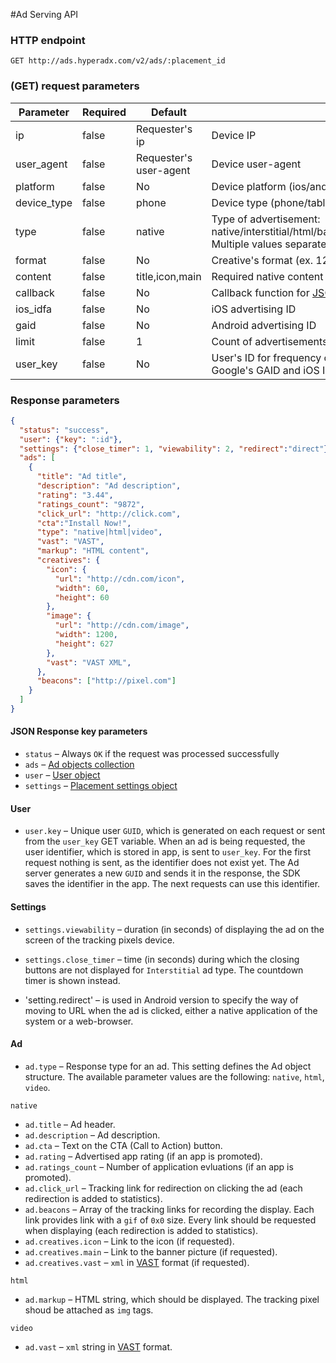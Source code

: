 #Ad Serving API 

### HTTP endpoint

`GET http://ads.hyperadx.com/v2/ads/:placement_id`

### (GET) request parameters

Parameter | Required | Default | Description
--------- | ------- | ------- | -----------
ip | false | Requester's ip | Device IP
user_agent | false | Requester's user-agent | Device user-agent
platform | false | No | Device platform (ios/android)
device_type | false | phone | Device type (phone/tablet) if the user-agent absent
type | false | native | Type of advertisement: native/interstitial/html/banner/video/native_video/rewarded_video. Multiple values separated by "\|"
format | false | No | Creative's format (ex. 120x80)
content | false | title,icon,main | Required native content separated by comma: title,desc,icon,main
callback | false | No | Callback function for [JSONP](https://en.wikipedia.org/wiki/JSONP) request
ios_idfa | false| No | iOS advertising ID
gaid | false | No | Android advertising ID
limit | false | 1 | Count of advertisements
user_key | false | No | User's ID for frequency capping and profile (replacement for Google's GAID and iOS IFA when disabled ad tracking in iOS 10)

### Response parameters

```json
{
  "status": "success",
  "user": {"key": ":id"},
  "settings": {"close_timer": 1, "viewability": 2, "redirect":"direct"},
  "ads": [
    {
      "title": "Ad title",
      "description": "Ad description",
      "rating": "3.44",
      "ratings_count": "9872",
      "click_url": "http://click.com",
      "cta":"Install Now!",
      "type": "native|html|video",
      "vast": "VAST",
      "markup": "HTML content",
      "creatives": {
        "icon": {
          "url": "http://cdn.com/icon",
          "width": 60,
          "height": 60
        },
        "image": {
          "url": "http://cdn.com/image",
          "width": 1200,
          "height": 627
        },
        "vast": "VAST XML",
      },
      "beacons": ["http://pixel.com"]
    }
  ]
}
```

#### JSON Response key parameters

* `status` – Always `OK` if the request was processed successfully 
* `ads` – [Ad objects collection](#ad)
* `user` – [User object](#user)
* `settings` – [Placement settings object](#settings)

#### User

* `user.key` – Unique user `GUID`, which is generated on each request or sent from the `user_key` GET variable.
When an ad is being requested, the user identifier, which is stored in app, is sent to `user_key`. For the first request nothing is sent, as the identifier does not exist yet. The Ad server generates a new `GUID` and sends it in the response, 
the SDK saves the identifier in the app. The next requests can use this identifier. 

#### Settings

* `settings.viewability` – duration (in seconds) of displaying the ad on the screen of the tracking pixels device. 

* `settings.close_timer` – time (in seconds) during which the closing buttons are not displayed for `Interstitial` ad type. The countdown timer is shown instead.

* 'setting.redirect' – is used in Android version to specify the way of moving to URL when the ad is clicked, either a native application of the system or a web-browser.

#### Ad

* `ad.type` – Response type for an ad. This setting defines the Ad object structure. The available parameter values are the following: `native`, `html`, `video`.

`native`

* `ad.title` – Ad header.
* `ad.description` – Ad description.
* `ad.cta` – Text on the CTA (Call to Action) button.
* `ad.rating` – Advertised app rating (if an app is promoted).
* `ad.ratings_count` – Number of application evluations (if an app is promoted).
* `ad.click_url` – Tracking link for redirection on clicking the ad (each redirection is added to statistics).
* `ad.beacons` – Array of the tracking links for recording the display. Each link provides link with a `gif` of `0х0` size. Every link should be requested when displaying (each redirection is added to statistics).
* `ad.creatives.icon` – Link to the icon (if requested).
* `ad.creatives.main` – Link to the banner picture (if requested). 
* `ad.creatives.vast` – `xml` in [VAST](https://www.iab.com/guidelines/digital-video-ad-serving-template-vast-3-0/) format (if requested). 

`html`

* `ad.markup` – HTML string, which should be displayed. The tracking pixel shoud be attached as `img` tags.

`video`

* `ad.vast` – `xml` string in [VAST](https://www.iab.com/guidelines/digital-video-ad-serving-template-vast-3-0/) format.
